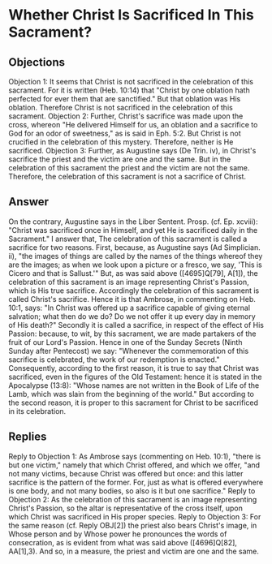 # Whether Christ Is Sacrificed In This Sacrament?
## Objections
Objection 1: It seems that Christ is not sacrificed in the celebration of this sacrament. For it is written (Heb. 10:14) that "Christ by one oblation hath perfected for ever them that are sanctified." But that oblation was His oblation. Therefore Christ is not sacrificed in the celebration of this sacrament.
Objection 2: Further, Christ's sacrifice was made upon the cross, whereon "He delivered Himself for us, an oblation and a sacrifice to God for an odor of sweetness," as is said in Eph. 5:2. But Christ is not crucified in the celebration of this mystery. Therefore, neither is He sacrificed.
Objection 3: Further, as Augustine says (De Trin. iv), in Christ's sacrifice the priest and the victim are one and the same. But in the celebration of this sacrament the priest and the victim are not the same. Therefore, the celebration of this sacrament is not a sacrifice of Christ.
## Answer
On the contrary, Augustine says in the Liber Sentent. Prosp. (cf. Ep. xcviii): "Christ was sacrificed once in Himself, and yet He is sacrificed daily in the Sacrament."
I answer that, The celebration of this sacrament is called a sacrifice for two reasons. First, because, as Augustine says (Ad Simplician. ii), "the images of things are called by the names of the things whereof they are the images; as when we look upon a picture or a fresco, we say, 'This is Cicero and that is Sallust.'" But, as was said above ([4695]Q[79], A[1]), the celebration of this sacrament is an image representing Christ's Passion, which is His true sacrifice. Accordingly the celebration of this sacrament is called Christ's sacrifice. Hence it is that Ambrose, in commenting on Heb. 10:1, says: "In Christ was offered up a sacrifice capable of giving eternal salvation; what then do we do? Do we not offer it up every day in memory of His death?" Secondly it is called a sacrifice, in respect of the effect of His Passion: because, to wit, by this sacrament, we are made partakers of the fruit of our Lord's Passion. Hence in one of the Sunday Secrets (Ninth Sunday after Pentecost) we say: "Whenever the commemoration of this sacrifice is celebrated, the work of our redemption is enacted." Consequently, according to the first reason, it is true to say that Christ was sacrificed, even in the figures of the Old Testament: hence it is stated in the Apocalypse (13:8): "Whose names are not written in the Book of Life of the Lamb, which was slain from the beginning of the world." But according to the second reason, it is proper to this sacrament for Christ to be sacrificed in its celebration.
## Replies
Reply to Objection 1: As Ambrose says (commenting on Heb. 10:1), "there is but one victim," namely that which Christ offered, and which we offer, "and not many victims, because Christ was offered but once: and this latter sacrifice is the pattern of the former. For, just as what is offered everywhere is one body, and not many bodies, so also is it but one sacrifice."
Reply to Objection 2: As the celebration of this sacrament is an image representing Christ's Passion, so the altar is representative of the cross itself, upon which Christ was sacrificed in His proper species.
Reply to Objection 3: For the same reason (cf. Reply OBJ[2]) the priest also bears Christ's image, in Whose person and by Whose power he pronounces the words of consecration, as is evident from what was said above ([4696]Q[82], AA[1],3). And so, in a measure, the priest and victim are one and the same.